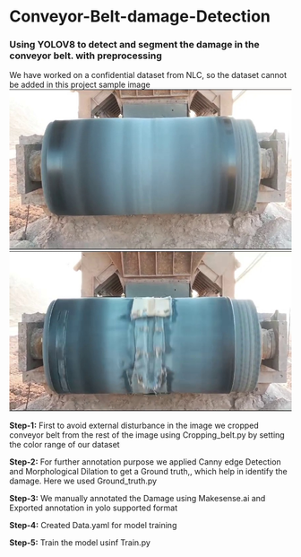 # Conveyor-Belt-damage-Detection
<h3>Using YOLOV8 to detect and segment the damage in the conveyor belt. with preprocessing</h3>

We have worked on a confidential dataset from NLC, so the dataset cannot be added in this project
sample image 
![image](https://github.com/SriBhuvanaSankar/Conveyor-Belt-damage-Detection/blob/main/no_damage.jpeg)
![image](https://github.com/SriBhuvanaSankar/Conveyor-Belt-damage-Detection/blob/main/damage.jpeg)


<b>Step-1:</b>
First to avoid external disturbance in the image we cropped conveyor belt from the rest of the image using Cropping_belt.py
by setting the color range of our dataset

<b>Step-2:</b>
For further annotation purpose we applied Canny edge Detection and Morphological Dilation to get a Ground truth,, which help in identify the damage. Here we used Ground_truth.py

<b>Step-3:</b>
We manually annotated the Damage using Makesense.ai and Exported annotation in yolo supported format

<b>Step-4:</b> 
Created Data.yaml for model training

<b>Step-5:</b>
Train the model usinf Train.py
